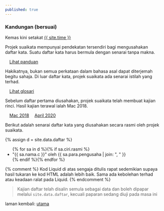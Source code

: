 ```yaml
---
published: true
---
```


### Kandungan (bersuai)

Kemas kini setakat [{{ site.time }}](termuat.md)

Projek suaikata mempunyai pendekatan tersendiri bagi
mengusahakan daftar kata. Suatu daftar kata harus bermula
dengan senarai tanpa makna.

&emsp;[Lihat panduan](panduan/index.md)

Hakikatnya, bukan semua perkataan dalam bahasa asal dapat
diterjemah begitu sahaja. Di luar daftar kata, projek
suaikata ada senarai istilah yang terhad.

&emsp;[Lihat glosari](glosari.md)

Sebelum daftar pertama diusahakan, projek suaikata telah
membuat kajian rinci. Hasil kajian terawal ialah Mac 2018.

&emsp;[Mac 2018](ura/1803.md)
&emsp;[April 2020](ura/2004.md)

Berikut adalah senarai daftar kata yang diusahakan secara
rasmi oleh projek suaikata.

{% assign d = site.data.daftar %}
<ul>{% for sa in d %}{% if sa.ciri.rasmi %}
<li>"{{ sa.nama.c }}"
oleh {{ sa.para.pengusaha | join: ", " }}</li>
{% endif %}{% endfor %}</ul>

{% comment %}
Kod Liquid di atas sengaja ditulis rapat sedemikian supaya
hasil tukaran ke kod HTML adalah lebih baik. Sama ada
kebolehan terhad atau keadaan ralat pada Liquid.
{% endcomment %}

> Kajian daftar telah disalin semula sebagai data dan boleh
> dipapar melalui `site.data.daftar`, kecuali paparan sedang
> diuji pada masa ini

laman kembali: [utama][0]

  [0]: index.md

